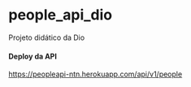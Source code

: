 # people_api_dio
Projeto didático da Dio

#### Deploy da API
https://peopleapi-ntn.herokuapp.com/api/v1/people
